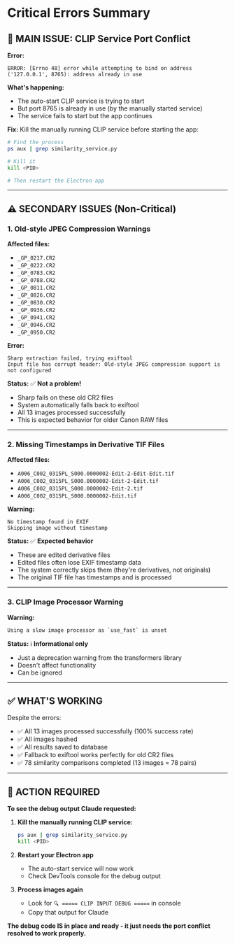 # Critical Errors Summary

## 🚨 **MAIN ISSUE: CLIP Service Port Conflict**

**Error:**
```
ERROR: [Errno 48] error while attempting to bind on address ('127.0.0.1', 8765): address already in use
```

**What's happening:**
- The auto-start CLIP service is trying to start
- But port 8765 is already in use (by the manually started service)
- The service fails to start but the app continues

**Fix:**
Kill the manually running CLIP service before starting the app:

```bash
# Find the process
ps aux | grep similarity_service.py

# Kill it
kill <PID>

# Then restart the Electron app
```

---

## ⚠️ **SECONDARY ISSUES (Non-Critical)**

### 1. Old-style JPEG Compression Warnings

**Affected files:**
- `_GP_0217.CR2`
- `_GP_0222.CR2`
- `_GP_0783.CR2`
- `_GP_0788.CR2`
- `_GP_0811.CR2`
- `_GP_0826.CR2`
- `_GP_0830.CR2`
- `_GP_0936.CR2`
- `_GP_0941.CR2`
- `_GP_0946.CR2`
- `_GP_0950.CR2`

**Error:**
```
Sharp extraction failed, trying exiftool
Input file has corrupt header: Old-style JPEG compression support is not configured
```

**Status:** ✅ **Not a problem!**
- Sharp fails on these old CR2 files
- System automatically falls back to exiftool
- All 13 images processed successfully
- This is expected behavior for older Canon RAW files

---

### 2. Missing Timestamps in Derivative TIF Files

**Affected files:**
- `A006_C002_0315PL_S000.0000002-Edit-2-Edit-Edit.tif`
- `A006_C002_0315PL_S000.0000002-Edit-2-Edit.tif`
- `A006_C002_0315PL_S000.0000002-Edit-2.tif`
- `A006_C002_0315PL_S000.0000002-Edit.tif`

**Warning:**
```
No timestamp found in EXIF
Skipping image without timestamp
```

**Status:** ✅ **Expected behavior**
- These are edited derivative files
- Edited files often lose EXIF timestamp data
- The system correctly skips them (they're derivatives, not originals)
- The original TIF file has timestamps and is processed

---

### 3. CLIP Image Processor Warning

**Warning:**
```
Using a slow image processor as `use_fast` is unset
```

**Status:** ℹ️ **Informational only**
- Just a deprecation warning from the transformers library
- Doesn't affect functionality
- Can be ignored

---

## ✅ **WHAT'S WORKING**

Despite the errors:
- ✅ All 13 images processed successfully (100% success rate)
- ✅ All images hashed
- ✅ All results saved to database
- ✅ Fallback to exiftool works perfectly for old CR2 files
- ✅ 78 similarity comparisons completed (13 images = 78 pairs)

---

## 🎯 **ACTION REQUIRED**

**To see the debug output Claude requested:**

1. **Kill the manually running CLIP service:**
   ```bash
   ps aux | grep similarity_service.py
   kill <PID>
   ```

2. **Restart your Electron app**
   - The auto-start service will now work
   - Check DevTools console for the debug output

3. **Process images again**
   - Look for `🔍 ===== CLIP INPUT DEBUG =====` in console
   - Copy that output for Claude

**The debug code IS in place and ready - it just needs the port conflict resolved to work properly.**


